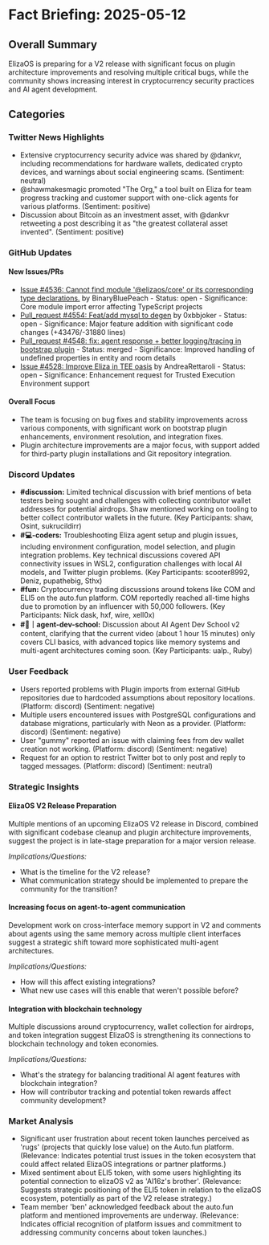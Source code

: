 # Fact Briefing: 2025-05-12

## Overall Summary
ElizaOS is preparing for a V2 release with significant focus on plugin architecture improvements and resolving multiple critical bugs, while the community shows increasing interest in cryptocurrency security practices and AI agent development.

## Categories

### Twitter News Highlights
- Extensive cryptocurrency security advice was shared by @dankvr, including recommendations for hardware wallets, dedicated crypto devices, and warnings about social engineering scams. (Sentiment: neutral)
- @shawmakesmagic promoted "The Org," a tool built on Eliza for team progress tracking and customer support with one-click agents for various platforms. (Sentiment: positive)
- Discussion about Bitcoin as an investment asset, with @dankvr retweeting a post describing it as "the greatest collateral asset invented". (Sentiment: positive)

### GitHub Updates

#### New Issues/PRs
- [Issue #4536: Cannot find module '@elizaos/core' or its corresponding type declarations.](https://github.com/elizaOS/eliza/issues/4536) by BinaryBluePeach - Status: open - Significance: Core module import error affecting TypeScript projects
- [Pull_request #4554: Feat/add mysql to degen](https://github.com/elizaOS/eliza/pull/4554) by 0xbbjoker - Status: open - Significance: Major feature addition with significant code changes (+43476/-31880 lines)
- [Pull_request #4548: fix: agent response + better logging/tracing in bootstrap plugin](https://github.com/elizaOS/eliza/pull/4548) - Status: merged - Significance: Improved handling of undefined properties in entity and room details
- [Issue #4528: Improve Eliza in TEE oasis](https://github.com/elizaOS/eliza/issues/4528) by AndreaRettaroli - Status: open - Significance: Enhancement request for Trusted Execution Environment support

#### Overall Focus
- The team is focusing on bug fixes and stability improvements across various components, with significant work on bootstrap plugin enhancements, environment resolution, and integration fixes.
- Plugin architecture improvements are a major focus, with support added for third-party plugin installations and Git repository integration.

### Discord Updates
- **#discussion:** Limited technical discussion with brief mentions of beta testers being sought and challenges with collecting contributor wallet addresses for potential airdrops. Shaw mentioned working on tooling to better collect contributor wallets in the future. (Key Participants: shaw, Osint, sukrucildirr)
- **#💻-coders:** Troubleshooting Eliza agent setup and plugin issues, including environment configuration, model selection, and plugin integration problems. Key technical discussions covered API connectivity issues in WSL2, configuration challenges with local AI models, and Twitter plugin problems. (Key Participants: scooter8992, Deniz, pupathebig, Sthx)
- **#fun:** Cryptocurrency trading discussions around tokens like COM and ELI5 on the auto.fun platform. COM reportedly reached all-time highs due to promotion by an influencer with 50,000 followers. (Key Participants: Nick dask, hxf, wire, xell0x)
- **#🤖｜agent-dev-school:** Discussion about AI Agent Dev School v2 content, clarifying that the current video (about 1 hour 15 minutes) only covers CLI basics, with advanced topics like memory systems and multi-agent architectures coming soon. (Key Participants: ualp., Ruby)

### User Feedback
- Users reported problems with Plugin imports from external GitHub repositories due to hardcoded assumptions about repository locations. (Platform: discord) (Sentiment: negative)
- Multiple users encountered issues with PostgreSQL configurations and database migrations, particularly with Neon as a provider. (Platform: discord) (Sentiment: negative)
- User "gummy" reported an issue with claiming fees from dev wallet creation not working. (Platform: discord) (Sentiment: negative)
- Request for an option to restrict Twitter bot to only post and reply to tagged messages. (Platform: discord) (Sentiment: neutral)

### Strategic Insights

#### ElizaOS V2 Release Preparation
Multiple mentions of an upcoming ElizaOS V2 release in Discord, combined with significant codebase cleanup and plugin architecture improvements, suggest the project is in late-stage preparation for a major version release.

*Implications/Questions:*
  - What is the timeline for the V2 release?
  - What communication strategy should be implemented to prepare the community for the transition?

#### Increasing focus on agent-to-agent communication
Development work on cross-interface memory support in V2 and comments about agents using the same memory across multiple client interfaces suggest a strategic shift toward more sophisticated multi-agent architectures.

*Implications/Questions:*
  - How will this affect existing integrations?
  - What new use cases will this enable that weren't possible before?

#### Integration with blockchain technology
Multiple discussions around cryptocurrency, wallet collection for airdrops, and token integration suggest ElizaOS is strengthening its connections to blockchain technology and token economies.

*Implications/Questions:*
  - What's the strategy for balancing traditional AI agent features with blockchain integration?
  - How will contributor tracking and potential token rewards affect community development?

### Market Analysis
- Significant user frustration about recent token launches perceived as 'rugs' (projects that quickly lose value) on the Auto.fun platform. (Relevance: Indicates potential trust issues in the token ecosystem that could affect related ElizaOS integrations or partner platforms.)
- Mixed sentiment about ELI5 token, with some users highlighting its potential connection to elizaOS v2 as 'AI16z's brother'. (Relevance: Suggests strategic positioning of the ELI5 token in relation to the elizaOS ecosystem, potentially as part of the V2 release strategy.)
- Team member 'ben' acknowledged feedback about the auto.fun platform and mentioned improvements are underway. (Relevance: Indicates official recognition of platform issues and commitment to addressing community concerns about token launches.)